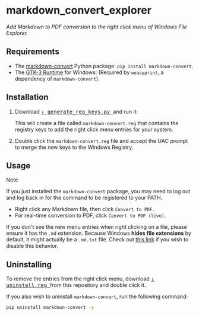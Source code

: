 # markdown_convert_explorer

_Add Markdown to PDF conversion to the right click menu of Windows File Explorer._

## Requirements

- The [markdown-convert](https://github.com/Julynx/markdown_convert) Python package: `pip install markdown-convert`.
- The [GTK-3 Runtime](https://github.com/tschoonj/GTK-for-Windows-Runtime-Environment-Installer/releases) for Windows: (Required by `weasyprint`, a dependency of `markdown-convert`).

## Installation

1. Download [ <kbd> ↓ generate_reg_keys.py </kbd> ](https://github.com/Julynx/markdown_convert_explorer/releases/download/1.0/generate_reg_keys.py) and run it:
   
    This will create a file called `markdown-convert.reg` that contains the registry keys to add the right click menu entries for your system.

3. Double click the `markdown-convert.reg` file and accept the UAC prompt to merge the new keys to the Windows Registry.

## Usage

> [!NOTE]
> If you just installed the `markdown-convert` package, you may need to log out and log back in for the command to be registered to your PATH.

- Right click any Markdown file, then click `Convert to PDF`.
- For real-time conversion to PDF, click `Convert to PDF (live)`.

If you don't see the new menu entries when right clicking on a file, please ensure it has the `.md` extension.
Because Windows **hides file extensions** by default, it might actually be a `.md.txt` file. 
Check out [this link](https://lazyadmin.nl/win-11/show-file-extension-windows-11/) if you wish to disable this behavior.

## Uninstalling

To remove the entries from the right click menu, download [ <kbd> ↓ uninstall.reg </kbd> ](https://github.com/Julynx/markdown_convert_explorer/releases/download/1.0/uninstall.reg) from this repository and double click it.

If you also wish to uninstall `markdown-convert`, run the following command:

```bash
pip uninstall markdown-convert -y
```
